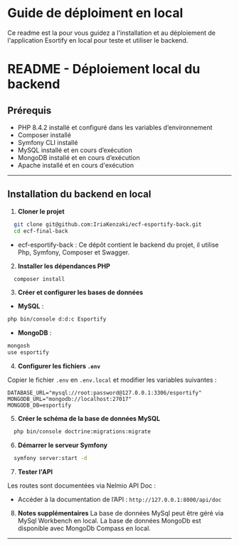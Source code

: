 # Guide de déploiment en local 
Ce readme est la pour vous guidez a l'installation et au déploiement de l'application Esortify en local pour teste et utiliser le backend.

# README - Déploiement local du backend

## Prérequis

- PHP 8.4.2 installé et configuré dans les variables d’environnement
- Composer installé
- Symfony CLI installé
- MySQL installé et en cours d’exécution
- MongoDB installé et en cours d’exécution
- Apache installé et en cours d'exécution

---

## Installation du backend en local

1. **Cloner le projet**

```bash
  git clone git@github.com:IriaKenzaki/ecf-esportify-back.git
  cd ecf-final-back
```
- ecf-esportify-back : Ce dépôt contient le backend du projet, il utilise Php, Symfony, Composer et Swagger.

2. **Installer les dépendances PHP**

```bash
  composer install
```

3. **Créer et configurer les bases de données**

- **MySQL** :

```bash
php bin/console d:d:c Esportify
```

- **MongoDB** :

```bash
mongosh
use esportify
```

4. **Configurer les fichiers `.env`**

Copier le fichier `.env` en `.env.local` et modifier les variables suivantes :

```
DATABASE_URL="mysql://root:password@127.0.0.1:3306/esportify"
MONGODB_URL="mongodb://localhost:27017"
MONGODB_DB=esportify
```

5. **Créer le schéma de la base de données MySQL**

```bash
  php bin/console doctrine:migrations:migrate
```

6. **Démarrer le serveur Symfony**

```bash
  symfony server:start -d
```

7. **Tester l'API**

Les routes sont documentées via Nelmio API Doc :

- Accéder à la documentation de l’API : `http://127.0.0.1:8000/api/doc`

8. **Notes supplémentaires**
   La base de données MySql peut être géré via MySql Workbench en local.
   La base de données MongoDb est disponible avec MongoDb Compass en local.

---
